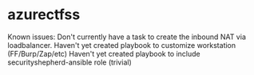 # azurectfss

Known issues:
Don't currently have a task to create the inbound NAT via loadbalancer.
Haven't yet created playbook to customize workstation (FF/Burp/Zap/etc)
Haven't yet created playbook to include securityshepherd-ansible role (trivial)

